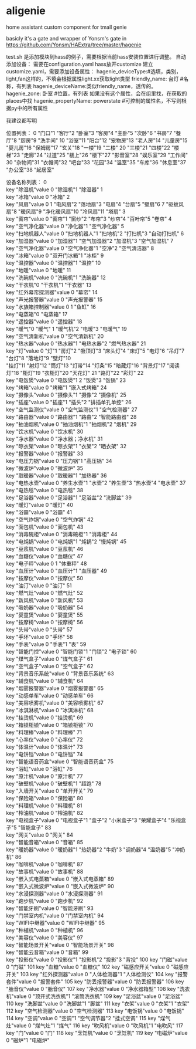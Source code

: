 # aligenie

home assistant custom component for tmall genie

basicly it's a gate and wrapper of Yonsm's gate in https://github.com/Yonsm/HAExtra/tree/master/hagenie

test.sh 是添加模块到hass的例子，需要根据当前hass安装位置进行调整。
自动添加设备：
需要在configuration.yaml hass放开customize
建立customize.yaml，需要添加设备属性：
hagenie_deviceType:#选填，类别，light,fan这样的，不填会根据属性light.xx获取light类型
friendly_name: 台灯 #名称，有列表
    hagenie_deviceName:类似friendly_name，透传的。
hagenie_zone: 卧室  #位置，有列表
    如果没有这个属性，会在组里找，在获取的places中找
hagenie_propertyName: powerstate #可控制的属性名，不写则根据py中的所有属性

我建议都写明


位置列表：
0  "门口"1  "客厅"2  "卧室"3  "客房"4  "主卧"5  "次卧"6  "书房"7  "餐厅"8  "厨房"9  "洗手间"
10 "浴室"11 "阳台"12 "宠物房"13 "老人房"14 "儿童房"15 "婴儿房"16 "保姆房"17 "玄关"18 "一楼"19 "二楼"
20 "三楼"21 "四楼"22 "楼梯"23 "走廊"24 "过道"25 "楼上"26 "楼下"27 "影音室"28 "娱乐室"29 "工作间"
30 "杂物间"31 "衣帽间"32 "吧台"33 "花园"34 "温室"35 "车库"36 "休息室"37 "办公室"38 "起居室"

设备名称列表：
0	
key	"除湿机"value	0	"除湿机"1	"除湿器"
1	
key	"冰箱"value	0	"冰箱"
2	
key	"风扇"value	0	1	"电风扇"2	"落地扇"3	"电扇"4	"台扇"5	"壁扇"6	7	"驱蚊风扇"8	"暖风扇"9	"净化暖风扇"10	"冷风扇"11	"塔扇"
3	
key	"窗帘"value	0	"窗帘"1	"窗纱"2	"布帘"3	"纱帘"4	"百叶帘"5	"卷帘"
4	
key	"空气净化器"value	0	"净化器"1	"空气净化器"
5	
key	"扫地机器人"value	0	"扫地机器人"1	"扫地机"2	"打扫机"3	"自动打扫机"
6	
key	"加湿器"value	0	"加湿器"1	"空气加湿器"2	"加湿机"3	"空气加湿机"
7	
key	"空气净化器"value	0	"空气净化器"1	"空净"2	"空气清洁器"
8	
key	"冰箱"value	0	"双开门冰箱"1	"冰柜"
9	
key	"温控器"value	0	"温控器"1	"温控"
10	
key	"地暖"value	0	"地暖"
11	
key	"洗碗机"value	0	"洗碗机"1	"洗碗器"
12	
key	"干衣机"0	"干衣机"1	"干衣器"
13	
key	"红外幕帘探测器"value	0	"幕帘"
14	
key	"声光报警器"value	0	"声光报警器"
15	
key	"水族箱控制器"value	0	1	"鱼缸"
16	
key	"电蒸箱"0	"电蒸箱"
17	
key	"遥控器"value	0	"遥控器"
18	
key	"暖气"0	"暖气"
1	"暖气机"2	"电暖"3	"电暖气"
19	
key	"空气清新机"value	0	"空气清新机"
20	
key	"热水器"value	0	"热水器"1	"电热水器"2	"燃气热水器"
21	
key	"灯"value	0	"灯"1	"房灯"2	"吸顶灯"3	"床头灯"4	"床灯"5	"电灯"6	"吊灯"7	"台灯"8	"落地灯"9	"壁灯"10	
    "挂灯"11	"射灯"12	"筒灯"13	"灯带"14	"灯条"15	"暗藏灯"16	"背景灯"17	"阅读灯"18	"柜灯"19	"衣柜灯"20	"天花灯"
    21	"路灯"22	"彩灯"
22	
key	"电饭煲"value	0	"电饭煲"1	2	"饭煲"3	"饭锅"
23	
key	"烤箱"value	0	"烤箱"1	"嵌入式烤箱"
24	
key	"摄像头"value	0	"摄像头"1	"摄像"2	"摄像机"
25	
key	"插座"value	0	"插座"1	"插头"2	"排插单孔单控"
26	
key	"空气监测仪"value	0	"空气监测仪"1	"空气检测器"
27	
key	"路由器"value	0	"路由器"1	"路由"2	"智能路由器"
28	
key	"抽油烟机"value	0	"抽油烟机"1	"抽烟机"2	"烟机"
29	
key	"饮水机"value	0	"饮水机"
30	
key	"净水器"value	0	"净水器；净水机"
31	
key	"晾衣架"value	0	"晾衣架"1	"衣架"2	"晒衣架"
32	
key	"报警器"value	0	"报警器"
33	
key	"电压力锅"value	0	"压力锅"1	"高压锅"
34	
key	"微波炉"value	0	"微波炉"
35	
key	"取暖器"value	0	"取暖器"1	"加热器"
36	
key	"电热水壶"value	0	"养生水壶"1	"水壶"2	"养生壶"3	"热水壶"4	"电水壶"
37	
key	"电热毯"value	0	"电热毯"
38	
key	"足浴器"value	0	"足浴器"1	"足浴盆"2	"洗脚盆"
39	
key	"暖灯"value	0	"暖灯"
40	
key	"浴霸"value	0	"浴霸"
41	
key	"空气炸锅"value	0	"空气炸锅"
42	
key	"面包机"value	0	"面包机"
43	
key	"消毒碗柜"value	0	"消毒碗柜"1	"消毒柜"
44	
key	"电炖锅"value	0	"电炖锅"1	"炖锅"2	"慢炖锅"
45	
key	"豆浆机"value	0	"豆浆机"
46	
key	"血糖仪"value	0	"血糖仪"
47	
key	"电子秤"value	0	1	"体重秤"
48	
key	"血压计"value	0	"血压计"1	"血压器"
49	
key	"按摩仪"value	0	"按摩仪"
50	
key	"油汀"value	0	"油汀"
51	
key	"燃气灶"value	0	"燃气灶"
52	
key	"新风机"value	0	"新风机"
53	
key	"吸奶器"value	0	"吸奶器"
54	
key	"婴童煲"value	0	"婴童煲"
55	
key	"按摩椅"value	0	"按摩椅"
56	
key	"头带"value	0	"头带"
57	
key	"手环"value	0	"手环"
58	
key	"手表"value	0	"手表"1	"表"
59	
key	"智能门控"value	0	"智能门锁"1	"门锁"2	"电子锁"
60	
key	"煤气盒子"value	0	"煤气盒子"
61	
key	"空气盒子"value	0	"空气盒子"
62	
key	"背景音乐系统"value	0	"背景音乐系统"
63	
key	"辅食机"value	0	"辅食机"
64	
key	"烟雾报警器"value	0	"烟雾报警器"
65	
key	"动感单车"value	0	"动感单车"
66	
key	"美容喷雾机"value	0	"美容喷雾机"
67	
key	"冰淇淋机"value	0	"冰淇淋机"
68	
key	"挂烫机"value	0	"挂烫机"
69	
key	"箱锁柜锁"value	0	"箱锁柜锁"
70	
key	"料理棒"value	0	"料理棒"
71	
key	"心率仪"value	0	"心率仪"
72	
key	"体温计"value	0	"体温计"
73	
key	"电饼铛"value	0	"电饼铛"
74	
key	"智能语音药盒"value	0	"智能语音药盒"
75	
key	"浴缸"value	0	"浴缸"
76	
key	"原汁机"value	0	"原汁机"
77	
key	"破壁机"value	0	"破壁机"1	"超跑"
78	
key	"入墙开关"value	0	"单开开关"
79	
key	"保险箱"value	0	"保险箱"
80	
key	"料理机"value	0	"料理机"
81	
key	"榨油机"value	0	"榨油机"
82	
key	"电视盒子"value	0	"电视盒子"1	"盒子"2	"小米盒子"3	"荣耀盒子"4	"乐视盒子"5	"智能盒子"
83	
key	"网关"value	0	"网关"
84	
key	"智能音箱"value	0	"音箱"
85	
key	"暖奶器"value	0	"暖奶器"1	"热奶器"2	"牛奶"3	"调奶器"4	"温奶器"5	"冲奶机"
86	
key	"咖啡机"value	0	"咖啡机"
87	
key	"故事机"value	0	"故事机"
88	
key	"嵌入式电蒸箱"value	0	"嵌入式电蒸箱"
89	
key	"嵌入式微波炉"value	0	"嵌入式微波炉"
90	
key	"水浸探测器"value	0	"水浸探测器"
91	
key	"跑步机"value	0	"跑步机"
92	
key	"智能牙刷"value	0	"智能牙刷"
93	
key	"门禁室内机"value	0	"门禁室内机"
94	
key	"WIFI中继器"value	0	"WIFI中继器"
95	
key	"种植机"value	0	"种植机"
96	
key	"美容仪"value	0	"美容仪"
97	
key	"智能场景开关"value	0	"智能场景开关"
98	
key	"智能云音箱"value	0	"音箱"
99	
key	"投影仪"value	0	"投影仪"1	"投影机"2	"投影"3	"背投"
100	
key	"门磁"value	0	"门磁"
101	
key	"血糖"value	0	"血糖仪"
102	
key	"磁感应开关"value	0	"磁感应开关"
103	
key	"红外探测器"value	0	"人体检测器"1	"人体检测仪"
104	
key	"报警套件"value	0	"报警套件"
105	
key	"防丢报警器"value	0	"防丢报警器"
106	
key	"胎音仪"value	0	"胎音仪"
107	
key	"净水器"value	0	"净水器箱型"
108	
key	"洗衣机"value	0	"顶开式洗衣机"1	"滚筒洗衣机"
109	
key	"足浴盆"value	0	"足浴盆"
110	
key	"洗脚盆"value	0	"洗脚盆"1	"脚盆"
111	
key	"衣架"value	0	"衣架"1	"衣架"
112	
key	"空气检测器"value	0	"空气检测器"
113	
key	"电饭锅"value	0	"电饭锅"
114	
key	"空调"value	0	"空调"1	"空气调节器"2	"挂式空调"
115	
key	"煤气灶"value	0	"煤气灶"1	"煤气"
116	
key	"吹风机"value	0	"吹风机"1	"电吹风"
117	
key	"门"value	0	"门"
118	
key	"烹饪机"value	0	"烹饪机"
119	
key	"电磁炉"value	0	"磁炉"1	"电磁炉"